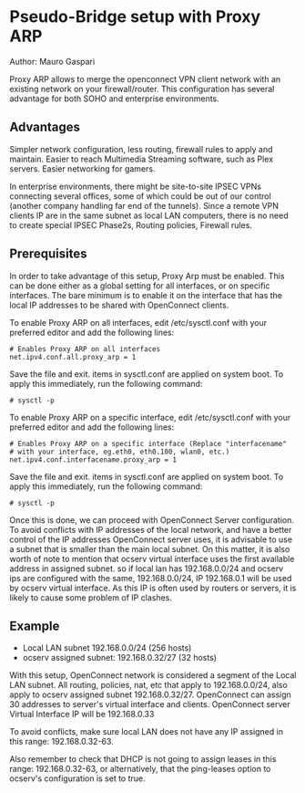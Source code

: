 # Pseudo-Bridge setup with Proxy ARP

Author: Mauro Gaspari

Proxy ARP allows to merge the openconnect VPN client network with
an existing network on your firewall/router. This configuration has
several advantage for both SOHO and enterprise environments.

## Advantages
Simpler network configuration, less routing, firewall rules to apply
and maintain. Easier to reach Multimedia Streaming software, such as Plex servers.
Easier networking for gamers.

In enterprise environments, there might be site-to-site IPSEC VPNs
connecting several offices, some of which could be out of our control
(another company handling far end of the tunnels). Since a remote VPN
clients IP are in the same subnet as local LAN computers, there is no
need to create special IPSEC Phase2s, Routing policies, Firewall
rules.

## Prerequisites
In order to take advantage of this setup, Proxy Arp must be enabled.
This can be done either as a global setting for all interfaces, or on
specific interfaces. The bare minimum is to enable it on the interface
that has the local IP addresses to be shared with OpenConnect clients.

To enable Proxy ARP on all interfaces, edit /etc/sysctl.conf with your
preferred editor and add the following lines:

```
# Enables Proxy ARP on all interfaces
net.ipv4.conf.all.proxy_arp = 1
```

Save the file and exit. items in sysctl.conf are applied on system
boot. To apply this immediately, run the following command:

```
# sysctl -p
```

To enable Proxy ARP on a specific interface, edit /etc/sysctl.conf
with your preferred editor and add the following lines:

```
# Enables Proxy ARP on a specific interface (Replace "interfacename"
# with your interface, eg.eth0, eth0.100, wlan0, etc.)
net.ipv4.conf.interfacename.proxy_arp = 1
```

Save the file and exit. items in sysctl.conf are applied on system
boot. To apply this immediately, run the following command:

```
# sysctl -p
```

Once this is done, we can proceed with OpenConnect Server configuration.
To avoid conflicts with IP addresses of the local network, and have a
better control of the IP addresses OpenConnect server uses, it is
advisable to use a subnet that is smaller than the main local subnet.
On this matter, it is also worth of note to mention that ocserv
virtual interface uses the first available address in assigned subnet.
so if local lan has 192.168.0.0/24 and ocserv ips are configured with
the same, 192.168.0.0/24, IP 192.168.0.1 will be used by ocserv
virtual interface. As this IP is often used by routers or servers, it
is likely to cause some problem of IP clashes.

## Example
- Local LAN subnet 192.168.0.0/24  (256 hosts)
- ocserv assigned subnet: 192.168.0.32/27 (32 hosts)

With this setup, OpenConnect network is considered a segment of the
Local LAN subnet. All routing, policies, nat, etc that apply to
192.168.0.0/24, also apply to ocserv assigned subnet 192.168.0.32/27.
OpenConnect can assign 30 addresses to server's virtual interface and clients.
OpenConnect server Virtual Interface IP will be 192.168.0.33

To avoid conflicts, make sure local LAN does not have any IP assigned
in this range: 192.168.0.32-63.

Also remember to check that DHCP is not going to assign leases in this
range: 192.168.0.32-63, or alternatively, that the ping-leases option to
ocserv's configuration is set to true.

